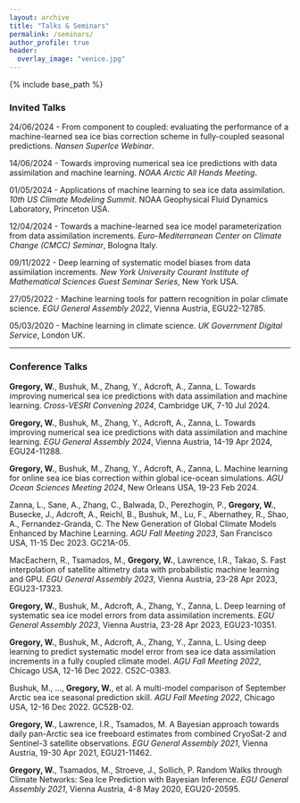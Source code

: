 ```yaml
---
layout: archive
title: "Talks & Seminars"
permalink: /seminars/
author_profile: true
header:
  overlay_image: "venice.jpg"
---
```

<!--
{% if author.googlescholar %}
  You can also find my articles on <u><a href="{{author.googlescholar}}">my Google Scholar profile</a>.</u>
{% endif %}

{% include base_path %}

{% for post in site.publications reversed %}
  {% include archive-single.html %}
{% endfor %}

 -->
{% include base_path %}

### Invited Talks

24/06/2024 - From component to coupled: evaluating the performance of a machine-learned sea ice bias correction scheme in fully-coupled seasonal predictions. *Nansen SuperIce Webinar*.

14/06/2024 - Towards improving numerical sea ice predictions with data assimilation and machine learning. *NOAA Arctic All Hands Meeting*.

01/05/2024 - Applications of machine learning to sea ice data assimilation. *10th US Climate Modeling Summit*. NOAA Geophysical Fluid Dynamics Laboratory, Princeton USA.

12/04/2024 - Towards a machine-learned sea ice model parameterization from data assimilation increments. *Euro-Mediterranean Center on Climate Change (CMCC) Seminar*, Bologna Italy.

09/11/2022 - Deep learning of systematic model biases from data assimilation increments. *New York University Courant Institute of Mathematical Sciences Guest Seminar Series*, New York USA.

27/05/2022 - Machine learning tools for pattern recognition in polar climate science. *EGU General Assembly 2022*, Vienna Austria, EGU22-12785.

05/03/2020 - Machine learning in climate science. *UK Government Digital Service*, London UK.

--------------------

### Conference Talks

**Gregory, W.**, Bushuk, M., Zhang, Y., Adcroft, A., Zanna, L. Towards improving numerical sea ice predictions with data assimilation and machine learning. *Cross-VESRI Convening 2024*, Cambridge UK, 7-10 Jul 2024.

**Gregory, W.**, Bushuk, M., Zhang, Y., Adcroft, A., Zanna, L. Towards improving numerical sea ice predictions with data assimilation and machine learning. *EGU General Assembly 2024*, Vienna Austria, 14-19 Apr 2024, EGU24-11288.

**Gregory, W.**, Bushuk, M., Zhang, Y., Adcroft, A., Zanna, L. Machine learning for online sea ice bias correction within global ice-ocean simulations. *AGU Ocean Sciences Meeting 2024*, New Orleans USA, 19-23 Feb 2024.

Zanna, L., Sane, A., Zhang, C., Balwada, D., Perezhogin, P., **Gregory, W.**, Busecke, J., Adcroft, A., Reichl, B., Bushuk, M., Lu, F., Abernathey, R., Shao, A., Fernandez-Granda, C. The New Generation of Global Climate Models Enhanced by Machine Learning. *AGU Fall Meeting 2023*, San Francisco USA, 11-15 Dec 2023. GC21A-05.

MacEachern, R., Tsamados, M., **Gregory, W.**, Lawrence, I.R., Takao, S. Fast interpolation of satellite altimetry data with probabilistic machine learning and GPU. *EGU General Assembly 2023*, Vienna Austria, 23-28 Apr 2023, EGU23-17323.

**Gregory, W.**, Bushuk, M., Adcroft, A., Zhang, Y., Zanna, L. Deep learning of systematic sea ice model errors from data assimilation increments. *EGU General Assembly 2023*, Vienna Austria, 23-28 Apr 2023, EGU23-10351.

**Gregory, W.**, Bushuk, M., Adcroft, A., Zhang, Y., Zanna, L. Using deep learning to predict systematic model error from sea ice data assimilation increments in a fully coupled climate model. *AGU Fall Meeting 2022*, Chicago USA, 12-16 Dec 2022. C52C-0383.

Bushuk, M., ..., **Gregory, W.**, et al. A multi-model comparison of September Arctic sea ice seasonal prediction skill. *AGU Fall Meeting 2022*, Chicago USA, 12-16 Dec 2022. GC52B-02.

**Gregory, W.**, Lawrence, I.R., Tsamados, M. A Bayesian approach towards daily pan-Arctic sea ice freeboard estimates from combined CryoSat-2 and Sentinel-3 satellite observations. *EGU General Assembly 2021*, Vienna Austria, 19-30 Apr 2021, EGU21-11462.

**Gregory, W.**, Tsamados, M., Stroeve, J., Sollich, P. Random Walks through Climate Networks: Sea Ice Prediction with Bayesian Inference. *EGU General Assembly 2021*, Vienna Austria, 4-8 May 2020, EGU20-20595.

